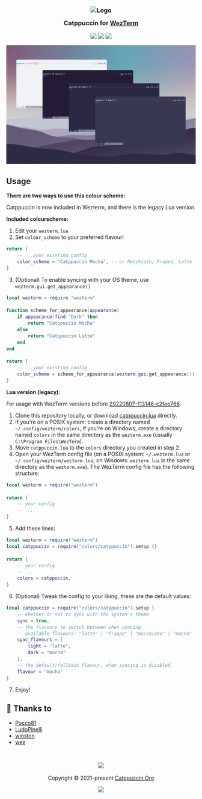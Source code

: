 <h3 align="center">
	<img src="https://raw.githubusercontent.com/catppuccin/catppuccin/main/assets/logos/exports/1544x1544_circle.png" width="100" alt="Logo"/><br/>
	<img src="https://raw.githubusercontent.com/catppuccin/catppuccin/main/assets/misc/transparent.png" height="30" width="0px"/>
	Catppuccin for <a href="https://github.com/wez/wezterm">WezTerm</a>
	<img src="https://raw.githubusercontent.com/catppuccin/catppuccin/main/assets/misc/transparent.png" height="30" width="0px"/>
</h3>

<p align="center">
	<a href="https://github.com/catppuccin/wezterm/stargazers"><img src="https://img.shields.io/github/stars/catppuccin/wezterm?colorA=363a4f&colorB=b7bdf8&style=for-the-badge"></a>
	<a href="https://github.com/catppuccin/wezterm/issues"><img src="https://img.shields.io/github/issues/catppuccin/wezterm?colorA=363a4f&colorB=f5a97f&style=for-the-badge"></a>
	<a href="https://github.com/catppuccin/wezterm/contributors"><img src="https://img.shields.io/github/contributors/catppuccin/wezterm?colorA=363a4f&colorB=a6da95&style=for-the-badge"></a>
</p>

<p align="center">
  <img src="./assets/WezTerm.png"/>
</p>

## Usage

**There are two ways to use this colour scheme:**

Catppuccin is now included in Wezterm, and there is the legacy Lua version.

**Included colourscheme:**
1. Edit your `wezterm.lua`
2. Set `colour_scheme` to your preferred flavour!
```lua
return {
	-- ...your existing config
	color_scheme = "Catppuccin Mocha", -- or Macchiato, Frappe, Latte
}
```

3. (Optional) To enable syncing with your OS theme, use `wezterm.gui.get_appearance()`
```lua
local wezterm = require "wezterm"

function scheme_for_appearance(appearance)
	if appearance:find "Dark" then
		return "Catppuccin Mocha"
	else
		return "Catppuccin Latte"
	end
end

return {
	-- ...your existing config
	color_scheme = scheme_for_appearance(wezterm.gui.get_appearance()),
}
```

**Lua version (legacy):**

For usage with WezTerm versions before [20220807-113146-c2fee766](https://github.com/wez/wezterm/releases/tag/20220807-113146-c2fee766).

1. Clone this repository locally, or download [catppuccin.lua](https://raw.githubusercontent.com/catppuccin/wezterm/main/catppuccin.lua) directly.
2. If you're on a POSIX system: create a directory named `~/.config/wezterm/colors`, if you're on Windows, create a directory named `colors` in the same directory as the `wezterm.exe` (usually `C:\Program Files\WezTerm`).
3. Move `catppuccin.lua` to the `colors` directory you created in step 2.
4. Open your WezTerm config file (on a POSIX system: `~/.wezterm.lua` or `~/.config/wezterm/wezterm.lua`; on Windows: `wezterm.lua` in the same directory as the `wezterm.exe`).
   The WezTerm config file has the following structure:

```lua
local wezterm = require("wezterm")

return {
	-- your config
	-- ...
}
```

5. Add these lines:

```lua
local wezterm = require("wezterm")
local catppuccin = require("colors/catppuccin").setup {}

return {
	-- your config
	-- ...
	colors = catppuccin,
}
```

6. (Optional) Tweak the config to your liking, these are the default values:
```lua
local catppuccin = require("colors/catppuccin").setup {
	-- whether or not to sync with the system's theme
	sync = true,
	-- the flavours to switch between when syncing
	-- available flavours: "latte" | "frappe" | "macchiato" | "mocha"
	sync_flavours = {
		light = "latte",
		dark = "mocha"
	},
	-- the default/fallback flavour, when syncing is disabled
	flavour = "mocha"
}
```

7. Enjoy!

## 💝 Thanks to

-	[Pocco81](https://github.com/Pocco81)
-	[LudoPinelli](https://github.com/LudoPinelli)
-	[winston](https://github.com/nekowinston)
-	[wez](https://github.com/wez)

&nbsp;

<p align="center"><img src="https://raw.githubusercontent.com/catppuccin/catppuccin/main/assets/footers/gray0_ctp_on_line.svg?sanitize=true" /></p>
<p align="center">Copyright &copy; 2021-present <a href="https://github.com/catppuccin" target="_blank">Catppuccin Org</a>
<p align="center"><a href="https://github.com/catppuccin/catppuccin/blob/main/LICENSE"><img src="https://img.shields.io/static/v1.svg?style=for-the-badge&label=License&message=MIT&logoColor=d9e0ee&colorA=363a4f&colorB=b7bdf8"/></a></p>
